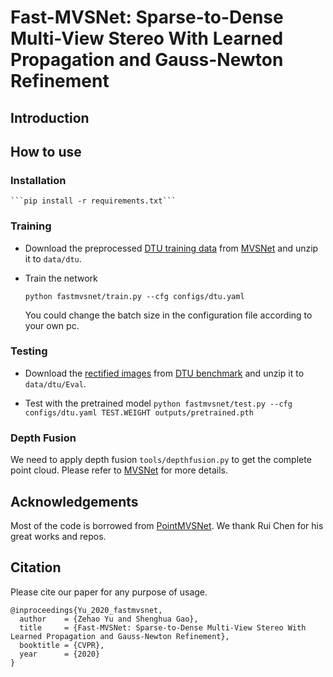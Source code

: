 # Fast-MVSNet: Sparse-to-Dense Multi-View Stereo With Learned Propagation and Gauss-Newton Refinement

## Introduction

## How to use

### Installation
    ```pip install -r requirements.txt```

### Training
* Download the preprocessed [DTU training data](https://drive.google.com/file/d/1eDjh-_bxKKnEuz5h-HXS7EDJn59clx6V/view) from [MVSNet](https://github.com/YoYo000/MVSNet) and unzip it to ```data/dtu```.
* Train the network

    ```python fastmvsnet/train.py --cfg configs/dtu.yaml```
  
  You could change the batch size in the configuration file according to your own pc.

### Testing
* Download the [rectified images](http://roboimagedata2.compute.dtu.dk/data/MVS/Rectified.zip) from [DTU benchmark](http://roboimagedata.compute.dtu.dk/?page_id=36) and unzip it to ```data/dtu/Eval```.
    
* Test with the pretrained model
    ```python fastmvsnet/test.py --cfg configs/dtu.yaml TEST.WEIGHT outputs/pretrained.pth```

### Depth Fusion
We need to apply depth fusion ```tools/depthfusion.py``` to get the complete point cloud. Please refer to [MVSNet](https://github.com/YoYo000/MVSNet) for more details.

## Acknowledgements
Most of the code is borrowed from [PointMVSNet](https://github.com/callmeray/PointMVSNet). We thank Rui Chen for his great works and repos.

## Citation
Please cite our paper for any purpose of usage.
```
@inproceedings{Yu_2020_fastmvsnet,
  author    = {Zehao Yu and Shenghua Gao},
  title     = {Fast-MVSNet: Sparse-to-Dense Multi-View Stereo With Learned Propagation and Gauss-Newton Refinement},
  booktitle = {CVPR},
  year      = {2020}
}
```
